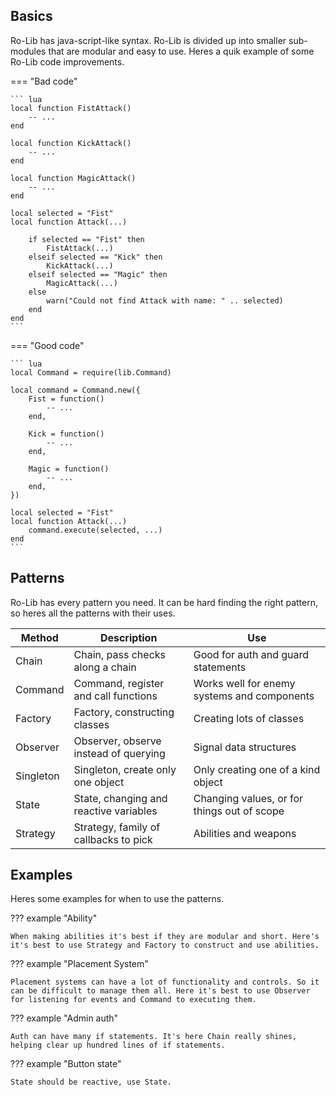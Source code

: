 
## Basics

Ro-Lib has java-script-like syntax. Ro-Lib is divided up into smaller sub-modules that are modular and easy to use.
Heres a quik example of some Ro-Lib code improvements.

=== "Bad code"

    ``` lua
    local function FistAttack()
        -- ...
    end

    local function KickAttack()
        -- ...
    end

    local function MagicAttack()
        -- ...
    end

    local selected = "Fist"
    local function Attack(...)
        
        if selected == "Fist" then
            FistAttack(...)
        elseif selected == "Kick" then
            KickAttack(...)
        elseif selected == "Magic" then
            MagicAttack(...)
        else
            warn("Could not find Attack with name: " .. selected)
        end
    end
    ```

=== "Good code"

    ``` lua
    local Command = require(lib.Command)

    local command = Command.new({
        Fist = function()
            -- ...
        end,

        Kick = function()
            -- ...
        end,

        Magic = function()
            -- ...
        end,
    })
    
    local selected = "Fist"
    local function Attack(...)
        command.execute(selected, ...)
    end
    ```


## Patterns

Ro-Lib has every pattern you need. It can be hard finding the right pattern, so heres all the patterns with their uses.

| Method      | Description                                               | Use                                                      |
| ----------- | --------------------------------------------------------- | -------------------------------------------------------- | 
| Chain       | Chain, pass checks along a chain                          | Good for auth and guard statements                       |
| Command     | Command, register and call functions                      | Works well for enemy systems and components              |
| Factory     | Factory, constructing classes                             | Creating lots of classes                                 |
| Observer    | Observer, observe instead of querying                     | Signal data structures                                   |
| Singleton   | Singleton, create only one object                         | Only creating one of a kind object                       |
| State       | State, changing and reactive variables                    | Changing values, or for things out of scope              |
| Strategy    | Strategy, family of callbacks to pick                     | Abilities and weapons                                    |

## Examples

Heres some examples for when to use the patterns.

??? example "Ability"
    
    When making abilities it's best if they are modular and short. Here's it's best to use Strategy and Factory to construct and use abilities.
    
??? example "Placement System"

    Placement systems can have a lot of functionality and controls. So it can be difficult to manage them all. Here it's best to use Observer for listening for events and Command to executing them.

??? example "Admin auth"

    Auth can have many if statements. It's here Chain really shines, helping clear up hundred lines of if statements.

??? example "Button state"

    State should be reactive, use State.